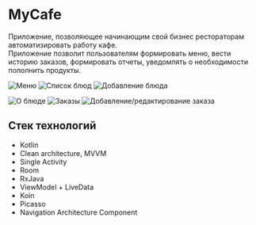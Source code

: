 # MyCafe 

Приложение, позволяющее начинающим свой бизнес рестораторам автоматизировать работу кафе.\
Приложение позволит пользователям формировать меню, вести историю заказов, формировать отчеты, уведомлять о необходимости пополнить продукты. 

![Меню](https://s261vla.storage.yandex.net/rdisk/6ac4c1d9576e40ea7121fdc0aa60a1b3c1e78da4de9283557254e3c935aac5d2/5fe3a42f/UD-U7XXHrlTgNob6sEDBBqAMUBbJVl-Wm9JLqKTU6ZrsPw7xVET7veY4urjmkG3xmMCTGitTAnTcT24k-fLr0A==?uid=209048280&filename=photo_2020-12-23_18-50-14__2_.VtuJD.jpg&disposition=inline&hash=&limit=0&content_type=image%2Fjpeg&owner_uid=209048280&fsize=18507&hid=5c44993f08d9c08e964c3abf8d34165f&media_type=image&tknv=v2&etag=55b00272136af6fc369b68cc7b5112b8&rtoken=KEUVAcTQHDZn&force_default=yes&ycrid=na-be9724838968a327d0e777442cb9c092-downloader20h&ts=5b72747fe29c0&s=e4707864b4906d775a1dde8ddca8b84be5282a7fe6aef887a893547abb14d7e0&pb=U2FsdGVkX1_BYI0YYvR_6m-N-D718qzk01gkzinBDu5O2mURWguciz55E6URCxgcnmXLkNrvIKndQnlMWYDMuCwF7uDpCKtFHkRFvZ0pPrA) 
![Список блюд](https://s714sas.storage.yandex.net/rdisk/0a9bda5030cf36e20a780c6efb5abfd2df465c2dc45edb49226537423d34296d/5fe3a792/UD-U7XXHrlTgNob6sEDBBtBgv5l_SZCDa5hs114OVHzyaemWApUiAgfR7gbQU1J4zMRISYdec4xC_eg4cYMBtg==?uid=209048280&filename=photo_2020-12-23_18-50-14__3_.91gPX.jpg&disposition=inline&hash=&limit=0&content_type=image%2Fjpeg&owner_uid=209048280&fsize=22058&hid=3f8bbd56e5cef88ca9c0bd027c46b3df&media_type=image&tknv=v2&etag=162f6be2a4c08345912783ecd1f99c42&rtoken=PSHLO64TjQNE&force_default=yes&ycrid=na-167c278715934e0d0372c36955a6217e-downloader21h&ts=5b7277bab8880&s=b7455950ba4a163fd7b9b18ab0bf3160adbeed2f4f17ff782b19b74bd8c22a65&pb=U2FsdGVkX1_TdyGDJwcR5s3hD9WIMQWraklVP4bW2hLhMvOVcyTOi9JLBqCnfWdBQPUQ056PVmuZBdJwm8NbpYBcCBQVGPCvfontpgn11-Y) 
![Добавление блюда](https://s209myt.storage.yandex.net/rdisk/41d93564afca9b6fef99bb95cec6a62bde0ada8fe518f025ab03982c96182055/5fe3a7ad/UD-U7XXHrlTgNob6sEDBBugHmEbw3K-J_bpLc7blV0iHqKzTNNCcQu8t0qH1aRSdJyU8SEXCJXGZ1hpiIGlOyQ==?uid=209048280&filename=photo_2020-12-23_18-50-15.72uTA.jpg&disposition=inline&hash=&limit=0&content_type=image%2Fjpeg&owner_uid=209048280&fsize=21325&hid=a5b5e81eee53e045018b9cf2046ea528&media_type=image&tknv=v2&etag=c76ebd45f42255bfb5f4f32e3bdb93bb&rtoken=kgHo19SVJH1f&force_default=yes&ycrid=na-42d0ca153a028f3545fec354537cd24c-downloader21h&ts=5b7277d478540&s=c1150061b662a2373ca53a14eb02892bdee76e9c52a4dbf9ef7ac11964d7ac01&pb=U2FsdGVkX1-pGRvkaitQ9ekyxToQ-1cEnUR8mXdg9Hi_8HhOSVcypa245j_yvl8LgBv--uVmiwIerLAB80GkWqsgXs9x02U0SBFTg8Vocq0) 

![О блюде](https://s107vla.storage.yandex.net/rdisk/1ab71c60fd150d8a81cabb569bf1ed450031f1c425e625a69d5a9c6d87719481/5fe3a7cc/UD-U7XXHrlTgNob6sEDBBgPUuEAvpFyhQNfWTJ-lnajdzqPyArxhcPQpD1hPriFJnYlooR5HLkTTPBLXksRn2g==?uid=209048280&filename=photo_2020-12-23_18-50-15__2_.feO7c.jpg&disposition=inline&hash=&limit=0&content_type=image%2Fjpeg&owner_uid=209048280&fsize=29599&hid=bef2df7b054119e03298b063f8a50747&media_type=image&tknv=v2&etag=9d485444171ed3aa4ef60161862f4343&rtoken=bQ4cQM99d5jt&force_default=yes&ycrid=na-8484c869524dea8d0fc0b809fa140739-downloader21h&ts=5b7277f208b00&s=4dfd05a88e241313e1c909498555d136056d27539908b840d1a9a31c229d1135&pb=U2FsdGVkX19MZWZYqOvkdxERlhyAIwNns5vGy2iqhQaNBZl7AmoO8isy6czAL4LL_0KGgZhwClBo68ydWFcmQReqFgNUFmGgowYHMelJO3U)
![Заказы](https://s748sas.storage.yandex.net/rdisk/810ef9b3f0bb94303d1f3909c1cc08ebc93e358f0fa512c1ba71fd978150ed79/5fe3a7e7/UD-U7XXHrlTgNob6sEDBBiNtnMfWOPvnXse_Ebr-roPdm9dkBw4zI5AdSASyH_OwOIASk0JAONl22LSevgAFbw==?uid=209048280&filename=photo_2020-12-23_18-50-15__3_.Umztk.jpg&disposition=inline&hash=&limit=0&content_type=image%2Fjpeg&owner_uid=209048280&fsize=19679&hid=fd9cfc96b4792913db40c9a816a9e9e6&media_type=image&tknv=v2&etag=cf554576603a1056cb82898cbe4a8bd8&rtoken=ioepMhVj6cRZ&force_default=yes&ycrid=na-0e59d9789c9238103a2ca4fbddbffa54-downloader21h&ts=5b72780bc87c0&s=56088f0c295f0781f95ce667f7cc190842c72230926d8d50a63795105578bdc9&pb=U2FsdGVkX18BgtCCUalaepW-n-wqEdMdSxItYy-Zhm76vSkuVQHBrGeXOL8ejrDexIGJDXbUNzr2EW_S_-x1FbrW-z5MMDZVLa6zYCsvJvs)
![Добавление/редактирование заказа](https://s685sas.storage.yandex.net/rdisk/0e26d05d88007930bd82d964a32d24bbe7d7634769e16b0e6a6ddb287580cbb5/5fe3a803/UD-U7XXHrlTgNob6sEDBBsRwU39ff72pZgh2NDh4u9CbudBCFN8wXZoIbXSxI59FE1-nmYmrVyDPjJRXfE8Kvw==?uid=209048280&filename=photo_2020-12-23_18-50-15__4_.Bl1IM.jpg&disposition=inline&hash=&limit=0&content_type=image%2Fjpeg&owner_uid=209048280&fsize=19362&hid=e64926768977a448d74603baf937707c&media_type=image&tknv=v2&etag=58d065ae0cfd7de324e426ada39b80db&rtoken=wVIn3BsPWAN6&force_default=yes&ycrid=na-970790b64bb700cadae6169cb6771f7c-downloader21h&ts=5b7278267c6c0&s=14aae448caabb10fb63586360d42eaf2fa582f042065c9e08e6ed932775f9310&pb=U2FsdGVkX1-XVMABVwU6g62Sz-Z28-o6_P5jDaWAMrQtFKsvOiD7ZFdIbXg-yWpWBC43vcgS6F6sJqg8PSIRzV27hwwjqJQ64fAsUKHb3sA)

## Стек технологий
+ Kotlin
+ Clean architecture, MVVM
+ Single Activity
+ Room
+ RxJava
+ ViewModel + LiveData
+ Koin
+ Picasso
+ Navigation Architecture Component

